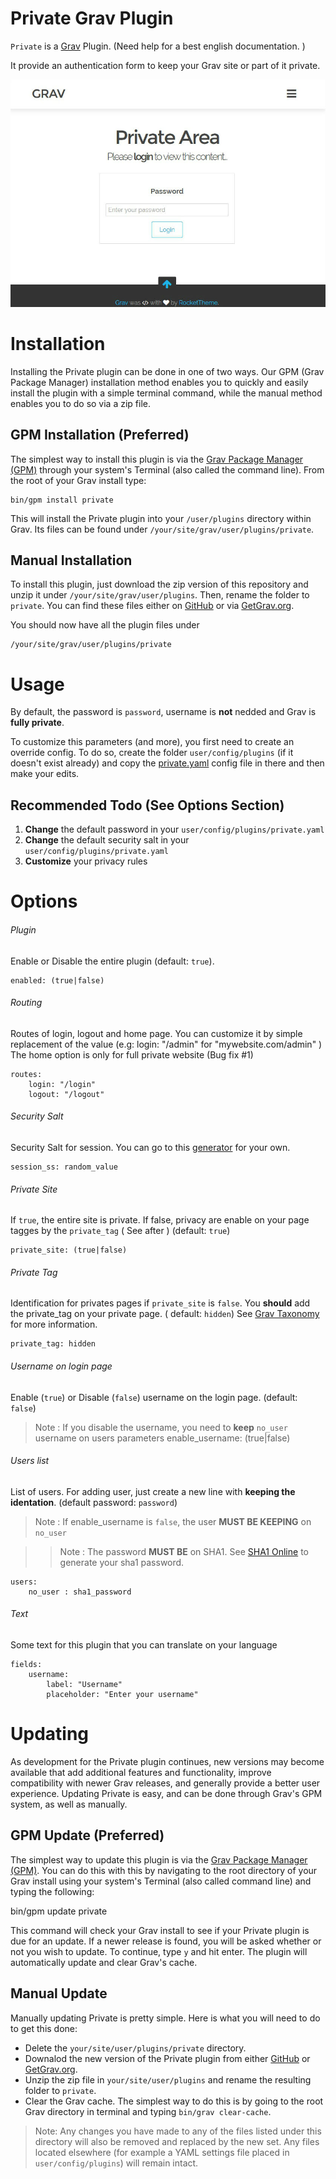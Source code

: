 # Private Grav Plugin

`Private` is a [Grav](http://github.com/getgrav/grav) Plugin. (Need help for a best english documentation. )

It provide an authentication form to keep your Grav site or part of it private.

![Private](assets/readme.jpg)

# Installation

Installing the Private plugin can be done in one of two ways. Our GPM (Grav Package Manager) installation method enables you to quickly and easily install the plugin with a simple terminal command, while the manual method enables you to do so via a zip file. 

## GPM Installation (Preferred)

The simplest way to install this plugin is via the [Grav Package Manager (GPM)](http://learn.getgrav.org/advanced/grav-gpm) through your system's Terminal (also called the command line).  From the root of your Grav install type:

    bin/gpm install private

This will install the Private plugin into your `/user/plugins` directory within Grav. Its files can be found under `/your/site/grav/user/plugins/private`.

## Manual Installation

To install this plugin, just download the zip version of this repository and unzip it under `/your/site/grav/user/plugins`. Then, rename the folder to `private`. You can find these files either on [GitHub](https://github.com/diyzzuf/grav-plugin-private) or via [GetGrav.org](http://getgrav.org/downloads/plugins#extras).

You should now have all the plugin files under

    /your/site/grav/user/plugins/private


# Usage

By default, the password is `password`, username is **not** nedded and Grav is **fully private**.

To customize this parameters (and more), you first need to create an override config. To do so, create the folder `user/config/plugins` (if it doesn't exist already) and copy the [private.yaml](private.yaml) config file in there and then make your edits.

## Recommended Todo (See Options Section)
1. **Change** the default password in your `user/config/plugins/private.yaml`
2. **Change** the default security salt in your `user/config/plugins/private.yaml`
3. **Customize** your privacy rules

# Options

###### Plugin
Enable or Disable the entire plugin (default: `true`).

    enabled: (true|false)

###### Routing
Routes of login, logout and home page. You can customize it by simple replacement of the value (e.g: login: "/admin" for "mywebsite.com/admin" )
The home option is only for full private website (Bug fix #1)

    routes:
        login: "/login"
        logout: "/logout"

###### Security Salt
Security Salt for session. You can go to this [generator](http://www.sethcardoza.com/tools/random-password-generator/) for your own.

    session_ss: random_value

###### Private Site
If `true`, the entire site is private. If false, privacy are enable on your page tagges by the `private_tag` ( See after ) (default: `true`)

    private_site: (true|false)
    
###### Private Tag
Identification for privates pages if `private_site` is `false`. You **should** add the private_tag on your private page. ( default: `hidden`)
See [Grav Taxonomy](http://learn.getgrav.org/content/taxonomy) for more information.

    private_tag: hidden

###### Username on login page
Enable (`true`) or Disable (`false`) username on the login page. (default: `false`)
> Note : If you disable the username, you need to **keep** `no_user` username on users parameters
    enable_username: (true|false)

###### Users list
List of users. For adding user, just create a new line with **keeping the identation**. (default password: `password`)
> Note : If enable_username is `false`, the user **MUST BE KEEPING** on `no_user`

>> Note : The password **MUST BE** on SHA1. See [SHA1 Online](http://www.sha1-online.com) to generate your sha1 password.

    users:
        no_user : sha1_password

###### Text
Some text for this plugin that you can translate on your language

    fields:
        username:
            label: "Username"
            placeholder: "Enter your username"

# Updating

As development for the Private plugin continues, new versions may become available that add additional features and functionality, improve compatibility with newer Grav releases, and generally provide a better user experience. Updating Private is easy, and can be done through Grav's GPM system, as well as manually.

## GPM Update (Preferred)

The simplest way to update this plugin is via the [Grav Package Manager (GPM)](http://learn.getgrav.org/advanced/grav-gpm). You can do this with this by navigating to the root directory of your Grav install using your system's Terminal (also called command line) and typing the following:

bin/gpm update private

This command will check your Grav install to see if your Private plugin is due for an update. If a newer release is found, you will be asked whether or not you wish to update. To continue, type `y` and hit enter. The plugin will automatically update and clear Grav's cache.

## Manual Update

Manually updating Private is pretty simple. Here is what you will need to do to get this done:

* Delete the `your/site/user/plugins/private` directory.
* Downalod the new version of the Private plugin from either [GitHub](https://github.com/diyzzuf/grav-plugin-private) or [GetGrav.org](http://getgrav.org/downloads/plugins#extras).
* Unzip the zip file in `your/site/user/plugins` and rename the resulting folder to `private`.
* Clear the Grav cache. The simplest way to do this is by going to the root Grav directory in terminal and typing `bin/grav clear-cache`.

> Note: Any changes you have made to any of the files listed under this directory will also be removed and replaced by the new set. Any files located elsewhere (for example a YAML settings file placed in `user/config/plugins`) will remain intact.

